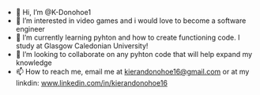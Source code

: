 - 👋 Hi, I’m @K-Donohoe1
- 👀 I’m interested in video games and i would love to become a software engineer
- 🌱 I’m currently learning pyhton and how to create functioning code. I study at Glasgow Caledonian University!
- 💞️ I’m looking to collaborate on any pyhton code that will help expand my knowledge
- 📫 How to reach me, email me at kierandonohoe16@gmail.com or at my linkdin: www.linkedin.com/in/kierandonohoe16

<!---
K-Donohoe1/K-Donohoe1 is a ✨ special ✨ repository because its `README.md` (this file) appears on your GitHub profile.
You can click the Preview link to take a look at your changes.
--->
